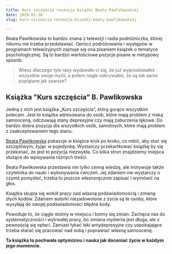 ```yaml
---
title: Kurs szczęścia recenzja książki Beaty Pawlikowskiej
date: 2020-01-30
slug: kurs-szczescia-recenzja-ksiazki-beaty-pawlikowskiej

---
```

Beata Pawlikowska to bardzo znana z telewizji i radia podróżniczka, której nikomu nie trzeba przedstawiać. Oprócz podróżowania i występów w programach telewizyjnych zajmuje się ona pisaniem książek o tematyce psychologicznej. Są to bardzo wartościowe pozycje pisane w nietypowy sposób.

> Wiesz dlaczego tyle razy wydawało ci się, że już wyprostowałeś wszystkie swoje myśli, a potem nagle odkrywałeś, że są tak samo poplątane jak zawsze?

## Książka "Kurs szczęścia" B. Pawlikowska

Jedną z nich jest książka „Kurs szczęścia”, którą gorąco wszystkim polecam. Jest to książka adresowana do osób, które mają problem z niską samooceną, odczuwają stany depresyjne czy mają zaburzenia lękowe. Do bardzo dobra pozycja dla wszystkich osób, samotnych, które mają problem z zaakceptowaniem tego stanu.

[Beata Pawlikowska](https://pl.wikipedia.org/wiki/Beata_Pawlikowska) pokazuje w książce krok po kroku, co robić, aby stać się szczęśliwym, żyjąc w pojedynkę. Wystarczy przekartkować książkę by się przekonać, że jest to pozycja niezwykła. Co kilka stron znajdziemy miejsca służące do wpisywania różnych treści.

Beata Pawlikowska przestawia nie tylko cenną wiedzę, ale motywuje także czytelnika do nauki i wykonywania ćwiczeń. Jej zdaniem nie wystarczy o czymś pomyśleć, trzeba to jeszcze własnoręcznie zapisać i wymówić na głos.

Książka skupia się wokół pracy nad własną podświadomością i zmianą złych kodów. Zdaniem autorki niezadowolone z życia są te osoby, które wysyłają do swojej podświadomości błędne kody.

Powoduje to, że ciągle stoimy w miejscu i boimy się zmian. Zachęca nas do systematyczności i wytrwałej pracy, bo zmiana myślenia jest długa, ale z pewnością się opłaci. Zamiast łykać leki antydepresyjne czy uspokajające trzeba starać się pracować nad sobą i poprawiać własną samoocenę.

**Ta książka to pochwała optymizmu i nauka jak doceniać życie w każdym jego momencie.**